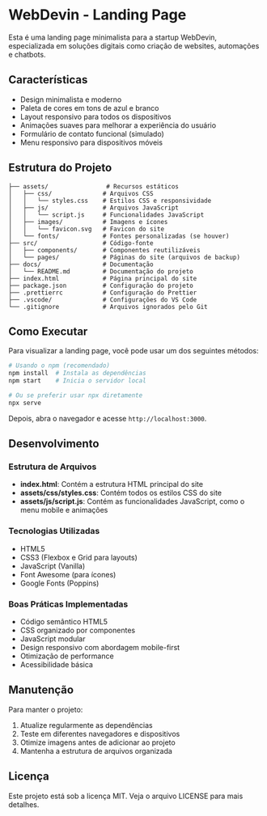 # WebDevin - Landing Page

Esta é uma landing page minimalista para a startup WebDevin, especializada em soluções digitais como criação de websites, automações e chatbots.

## Características

- Design minimalista e moderno
- Paleta de cores em tons de azul e branco
- Layout responsivo para todos os dispositivos
- Animações suaves para melhorar a experiência do usuário
- Formulário de contato funcional (simulado)
- Menu responsivo para dispositivos móveis

## Estrutura do Projeto

```
├── assets/                # Recursos estáticos
│   ├── css/              # Arquivos CSS
│   │   └── styles.css    # Estilos CSS e responsividade
│   ├── js/               # Arquivos JavaScript
│   │   └── script.js     # Funcionalidades JavaScript
│   ├── images/           # Imagens e ícones
│   │   └── favicon.svg   # Favicon do site
│   └── fonts/            # Fontes personalizadas (se houver)
├── src/                  # Código-fonte
│   ├── components/       # Componentes reutilizáveis
│   └── pages/            # Páginas do site (arquivos de backup)
├── docs/                 # Documentação
│   └── README.md         # Documentação do projeto
├── index.html            # Página principal do site
├── package.json          # Configuração do projeto
├── .prettierrc           # Configuração do Prettier
├── .vscode/              # Configurações do VS Code
└── .gitignore            # Arquivos ignorados pelo Git
```

## Como Executar

Para visualizar a landing page, você pode usar um dos seguintes métodos:

```bash
# Usando o npm (recomendado)
npm install  # Instala as dependências
npm start    # Inicia o servidor local

# Ou se preferir usar npx diretamente
npx serve
```

Depois, abra o navegador e acesse `http://localhost:3000`.

## Desenvolvimento

### Estrutura de Arquivos

- **index.html**: Contém a estrutura HTML principal do site
- **assets/css/styles.css**: Contém todos os estilos CSS do site
- **assets/js/script.js**: Contém as funcionalidades JavaScript, como o menu mobile e animações

### Tecnologias Utilizadas

- HTML5
- CSS3 (Flexbox e Grid para layouts)
- JavaScript (Vanilla)
- Font Awesome (para ícones)
- Google Fonts (Poppins)

### Boas Práticas Implementadas

- Código semântico HTML5
- CSS organizado por componentes
- JavaScript modular
- Design responsivo com abordagem mobile-first
- Otimização de performance
- Acessibilidade básica

## Manutenção

Para manter o projeto:

1. Atualize regularmente as dependências
2. Teste em diferentes navegadores e dispositivos
3. Otimize imagens antes de adicionar ao projeto
4. Mantenha a estrutura de arquivos organizada

## Licença

Este projeto está sob a licença MIT. Veja o arquivo LICENSE para mais detalhes.